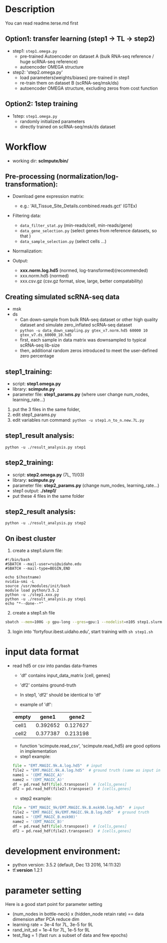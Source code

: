 # Description
You can read readme.terse.md first
## Option1: transfer learning (step1 -> TL -> step2) 
- step1: `step1.omega.py`
  - pre-trained Autoencoder on dataset A (bulk RNA-seq reference / huge scRNA-seq reference)
  - autoencoder OMEGA structure 
- step2: 'step2.omega.py'
  - load parameters(weights/biases) pre-trained in step1
  - re-train them on dataset B (scRNA-seq/msk/ds)
  - autoencoder OMEGA structure, excluding zeros from cost function 

## Option2: 1step training
- 1step: `step1.omega.py`
  - randomly initialized parameters
  - directly trained on scRNA-seq/msk/ds dataset

# Workflow
* working dir: **scImpute/bin/**

## Pre-processing (normalization/log-transformation):
- Download gene expression matrix:
  - e.g.: 'All_Tissue_Site_Details.combined.reads.gct' (GTEx)

- Filtering data:
  - `data_filter_stat.py` (min-reads/cell, min-reads/gene)
  - `data_gene_selection.py` (select genes from reference datasets, so that )
  - `data_sample_selection.py` (select cells ...)
  
- Normalization: 

- Output:
  - **xxx.norm.log.hd5** (normed, log-transformed)(recommended)
  - xxx.norm.hd5 (normed)
  - xxx.csv.gz (csv.gz format, slow, large, better compatability)

## Creating simulated scRNA-seq data
- msk
- ds
    - Can down-sample from bulk RNA-seq dataset or other high quality dataset 
    and simulate zero_inflated scRNA-seq dataset
    - `python -u data_down_sampling.py gtex_v7.norm.hd5 60000 10 gtex_v7.ds_60000_10.hd5`
    - first, each sample in data matrix was downsampled to typical scRNA-seq lib-size
    - then, additional random zeros introduced to meet the user-defined zero percentage

## step1_training: 
- script: **step1.omega.py**
- library: **scimpute.py**
- parameter file: **step1_params.py** (where user change num_nodes, learning_rate...)
1. put the 3 files in the same folder, 
2. edit step1_params.py
3. edit variables run command: `python -u step1.n_to_n.new.7L.py`

## step1_result analysis:
`python -u ./result_analysis.py step1`
  
## step2_training:
- script: **step2.omega.py** (7L, 11/03)
- library: **scimpute.py**
- parameter file: **step2_params.py** (change num_nodes, learning_rate...)
- step1 output: **./step1/**
- put these 4 files in the same folder

## step2_result analysis:
`python -u ./result_analysis.py step2`

## On ibest cluster
1. create a step1.slurm file:
```slurm
#!/bin/bash
#SBATCH --mail-user=rui@uidaho.edu
#SBATCH --mail-type=BEGIN,END

echo $(hostname)
nvidia-smi -L
source /usr/modules/init/bash
module load python/3.5.2
python -u ./step1.xxx.py
python -u ./result_analysis.py step1
echo "*--done--*"
```
2. create a step1.sh file
```bash
sbatch --mem=100G -p gpu-long --gres=gpu:1 --nodelist=n105 step1.slurm
```
3. login into 'fortyfour.ibest.uidaho.edu', start training with `sh step1.sh`

# input data format
- read hd5 or csv into pandas data-frames
  - 'df' contains input_data_matrix [cell, genes]
  - 'df2' contains ground-truth
  - In step1, 'df2' should be identical to 'df'
  
  - example of 'df':
  
  empty|gene1|gene2
  ---|---|---
  cell1|0.392652|0.127627
  cell2|0.377387|0.213198
  
  - function 'scimpute.read_csv', 'scimpute.read_hd5) are good options in implementation
  - step1 example: 
  ```python
  file = "EMT.MAGIC.9k.A.log.hd5"  # input
  file2 = "EMT.MAGIC.9k.A.log.hd5"  # ground truth (same as input in step1)
  name1 = '(EMT_MAGIC_A)'
  name2 = '(EMT_MAGIC_A)'
  df = pd.read_hdf(file).transpose()  # [cells,genes]
  df2 = pd.read_hdf(file2).transpose()  # [cells,genes]
  ```
  - step2 example: 
  ```python
  file = "EMT_MAGIC_9k/EMT.MAGIC.9k.B.msk90.log.hd5"  # input
  file2 = "EMT_MAGIC_9k/EMT.MAGIC.9k.B.log.hd5"  # ground truth
  name1 = '(EMT_MAGIC_B.msk90)'
  name2 = '(EMT_MAGIC_B)'
  df = pd.read_hdf(file).transpose()  # [cells,genes]
  df2 = pd.read_hdf(file2).transpose()  # [cells,genes]
  ```

# development environment:
  - python version: 3.5.2 (default, Dec 13 2016, 14:11:32)
  - tf.__version__ 1.2.1


# parameter setting
Here is a good start point for parameter setting
  - (num_nodes in bottle-neck) x (hidden_node retain rate) == 
  data dimension after PCA reduce dim
  - learning rate = 3e-4 for 7L, 3e-5 for 9L 
  - rand_init_sd = 1e-4 for 7L, 1e-5 for 9L 
  - test_flag = 1 (fast run: a subset of data and few epochs)




